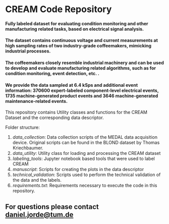 # CREAM Code Repository
#### Fully labeled dataset for evaluating condition monitoring and other manufacturing related tasks, based on electrical signal analysis.
#### The dataset contains continuous voltage and current measurements at high sampling rates of two industry-grade coffeemakers, mimicking industrial processes.
#### The coffeemakers closely resemble industrial machinery and can be used to develop and evaluate manufacturing related algorithms, such as for condition monitoring, event detection, etc. .
#### We provide the data sampled at 6.4 kSps and additional event information: 370600 expert-labeled component-level electrical events, 1735 machine-generated product events and 3646 machine-generated maintenance-related events. 

This repository contains Utility classes and functions for the CREAM Dataset and the corresponding data descriptor.

Folder structure:

1. *data_collection*: Data collection scripts of the MEDAL data acquisition device. Original scripts can be found in the BLOND dataset by Thomas Kriechbaumer.
2. *data_utility*: Utility class for loading and processing the CREAM dataset
3. *labeling_tools*: Jupyter notebook based tools that were used to label CREAM
4. *manuscript*: Scripts for creating the plots in the data descriptor
5. *technical_validation*: Scripts used to perform the technical validation of the data and the labels.
6. *requirements.txt*: Requirements necessary to execute the code in this repository.
    
## For questions please contact daniel.jorde@tum.de
